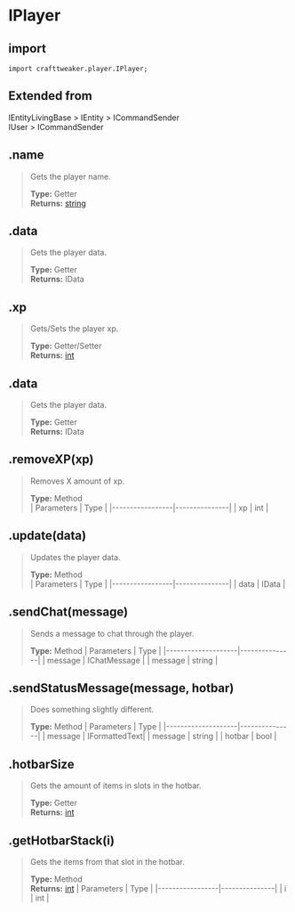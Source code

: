 # IPlayer

## import
`import crafttweaker.player.IPlayer;`

## Extended from
IEntityLivingBase > IEntity > ICommandSender  
IUser > ICommandSender

## .name
> Gets the player name.
>
> **Type:** Getter  
> **Returns:** [string](/CraftTweaker/Vanilla/Base-Types/string.md)

## .data
> Gets the player data.
>
> **Type:** Getter  
> **Returns:** IData

## .xp
> Gets/Sets the player xp.
>
> **Type:** Getter/Setter  
> **Returns:** [int](/CraftTweaker/Vanilla/Base-Types/int.md)

## .data
> Gets the player data.
>
> **Type:** Getter  
> **Returns:** IData

## .removeXP(xp)
> Removes X amount of xp.
>
> **Type:** Method  
> | Parameters      | Type          |
> |-----------------|---------------|
> | xp              | int           |

## .update(data)
> Updates the player data.
>
> **Type:** Method  
> | Parameters      | Type          |
> |-----------------|---------------|
> | data            | IData         |

## .sendChat(message)
> Sends a message to chat through the player.
>
> **Type:** Method
> | Parameters         | Type          |
> |--------------------|---------------|
> | message            | IChatMessage  |
> | message            | string        |

## .sendStatusMessage(message, hotbar)
> Does something slightly different.
>
> **Type:** Method
> | Parameters         | Type          |
> |--------------------|---------------|
> | message            | IFormattedText|
> | message            | string        |
> | hotbar             | bool          |

## .hotbarSize
> Gets the amount of items in slots in the hotbar.
>
> **Type:** Getter  
> **Returns:** [int](/CraftTweaker/Vanilla/Base-Types/int.md)

## .getHotbarStack(i)
> Gets the items from that slot in the hotbar.
>
> **Type:** Method  
> **Returns:** [int](/CraftTweaker/Vanilla/Items/IItemStack.md)
> | Parameters      | Type          |
> |-----------------|---------------|
> | i               | int           |
